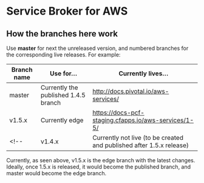 # Service Broker for AWS

## How the branches here work

Use **master** for next the unreleased version, and numbered branches for the corresponding live releases. For example:

| Branch name | Use for… | Currently lives…
|-------------| ------| ------|
| master      | Currently the published 1.4.5 branch | http://docs.pivotal.io/aws-services/ |
| v1.5.x         | Currently edge | https://docs-pcf-staging.cfapps.io/aws-services/1-5/ |
<!-- | v1.4.x 		| Currently not live (to be created and published after 1.5.x release) | https://docs-pcf-staging.cfapps.io/aws-services/1-4/ | -->

Currently, as seen above, v1.5.x is the edge branch with the latest changes.
Ideally, once 1.5.x is released, it would become the published branch, and master would become the edge branch.